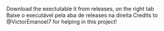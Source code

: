 Download the exectutable it from releases, on the right tab </br>
Baixe o executável pela aba de releases na direita
Credits to @VictorEmanoel7 for helping in this project!
